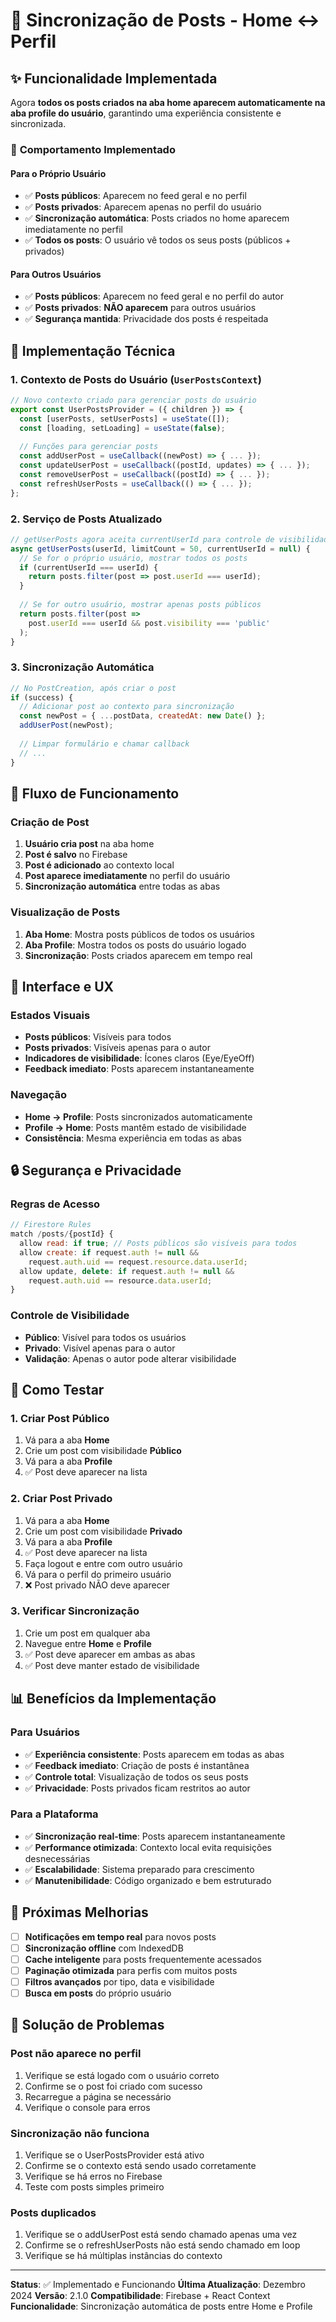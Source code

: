 # 🔄 Sincronização de Posts - Home ↔ Perfil

## ✨ Funcionalidade Implementada

Agora **todos os posts criados na aba home aparecem automaticamente na aba profile do usuário**, garantindo uma experiência consistente e sincronizada.

### 🎯 **Comportamento Implementado**

#### **Para o Próprio Usuário**
- ✅ **Posts públicos**: Aparecem no feed geral e no perfil
- ✅ **Posts privados**: Aparecem apenas no perfil do usuário
- ✅ **Sincronização automática**: Posts criados no home aparecem imediatamente no perfil
- ✅ **Todos os posts**: O usuário vê todos os seus posts (públicos + privados)

#### **Para Outros Usuários**
- ✅ **Posts públicos**: Aparecem no feed geral e no perfil do autor
- ✅ **Posts privados**: **NÃO aparecem** para outros usuários
- ✅ **Segurança mantida**: Privacidade dos posts é respeitada

## 🔧 Implementação Técnica

### **1. Contexto de Posts do Usuário (`UserPostsContext`)**
```javascript
// Novo contexto criado para gerenciar posts do usuário
export const UserPostsProvider = ({ children }) => {
  const [userPosts, setUserPosts] = useState([]);
  const [loading, setLoading] = useState(false);
  
  // Funções para gerenciar posts
  const addUserPost = useCallback((newPost) => { ... });
  const updateUserPost = useCallback((postId, updates) => { ... });
  const removeUserPost = useCallback((postId) => { ... });
  const refreshUserPosts = useCallback(() => { ... });
};
```

### **2. Serviço de Posts Atualizado**
```javascript
// getUserPosts agora aceita currentUserId para controle de visibilidade
async getUserPosts(userId, limitCount = 50, currentUserId = null) {
  // Se for o próprio usuário, mostrar todos os posts
  if (currentUserId === userId) {
    return posts.filter(post => post.userId === userId);
  }
  
  // Se for outro usuário, mostrar apenas posts públicos
  return posts.filter(post => 
    post.userId === userId && post.visibility === 'public'
  );
}
```

### **3. Sincronização Automática**
```javascript
// No PostCreation, após criar o post
if (success) {
  // Adicionar post ao contexto para sincronização
  const newPost = { ...postData, createdAt: new Date() };
  addUserPost(newPost);
  
  // Limpar formulário e chamar callback
  // ...
}
```

## 📱 Fluxo de Funcionamento

### **Criação de Post**
1. **Usuário cria post** na aba home
2. **Post é salvo** no Firebase
3. **Post é adicionado** ao contexto local
4. **Post aparece imediatamente** no perfil do usuário
5. **Sincronização automática** entre todas as abas

### **Visualização de Posts**
1. **Aba Home**: Mostra posts públicos de todos os usuários
2. **Aba Profile**: Mostra todos os posts do usuário logado
3. **Sincronização**: Posts criados aparecem em tempo real

## 🎨 Interface e UX

### **Estados Visuais**
- **Posts públicos**: Visíveis para todos
- **Posts privados**: Visíveis apenas para o autor
- **Indicadores de visibilidade**: Ícones claros (Eye/EyeOff)
- **Feedback imediato**: Posts aparecem instantaneamente

### **Navegação**
- **Home → Profile**: Posts sincronizados automaticamente
- **Profile → Home**: Posts mantêm estado de visibilidade
- **Consistência**: Mesma experiência em todas as abas

## 🔒 Segurança e Privacidade

### **Regras de Acesso**
```javascript
// Firestore Rules
match /posts/{postId} {
  allow read: if true; // Posts públicos são visíveis para todos
  allow create: if request.auth != null && 
    request.auth.uid == request.resource.data.userId;
  allow update, delete: if request.auth != null && 
    request.auth.uid == resource.data.userId;
}
```

### **Controle de Visibilidade**
- **Público**: Visível para todos os usuários
- **Privado**: Visível apenas para o autor
- **Validação**: Apenas o autor pode alterar visibilidade

## 🚀 Como Testar

### **1. Criar Post Público**
1. Vá para a aba **Home**
2. Crie um post com visibilidade **Público**
3. Vá para a aba **Profile**
4. ✅ Post deve aparecer na lista

### **2. Criar Post Privado**
1. Vá para a aba **Home**
2. Crie um post com visibilidade **Privado**
3. Vá para a aba **Profile**
4. ✅ Post deve aparecer na lista
5. Faça logout e entre com outro usuário
6. Vá para o perfil do primeiro usuário
7. ❌ Post privado NÃO deve aparecer

### **3. Verificar Sincronização**
1. Crie um post em qualquer aba
2. Navegue entre **Home** e **Profile**
3. ✅ Post deve aparecer em ambas as abas
4. ✅ Post deve manter estado de visibilidade

## 📊 Benefícios da Implementação

### **Para Usuários**
- ✅ **Experiência consistente**: Posts aparecem em todas as abas
- ✅ **Feedback imediato**: Criação de posts é instantânea
- ✅ **Controle total**: Visualização de todos os seus posts
- ✅ **Privacidade**: Posts privados ficam restritos ao autor

### **Para a Plataforma**
- ✅ **Sincronização real-time**: Posts aparecem instantaneamente
- ✅ **Performance otimizada**: Contexto local evita requisições desnecessárias
- ✅ **Escalabilidade**: Sistema preparado para crescimento
- ✅ **Manutenibilidade**: Código organizado e bem estruturado

## 🔮 Próximas Melhorias

- [ ] **Notificações em tempo real** para novos posts
- [ ] **Sincronização offline** com IndexedDB
- [ ] **Cache inteligente** para posts frequentemente acessados
- [ ] **Paginação otimizada** para perfis com muitos posts
- [ ] **Filtros avançados** por tipo, data e visibilidade
- [ ] **Busca em posts** do próprio usuário

## 🐛 Solução de Problemas

### **Post não aparece no perfil**
1. Verifique se está logado com o usuário correto
2. Confirme se o post foi criado com sucesso
3. Recarregue a página se necessário
4. Verifique o console para erros

### **Sincronização não funciona**
1. Verifique se o UserPostsProvider está ativo
2. Confirme se o contexto está sendo usado corretamente
3. Verifique se há erros no Firebase
4. Teste com posts simples primeiro

### **Posts duplicados**
1. Verifique se o addUserPost está sendo chamado apenas uma vez
2. Confirme se o refreshUserPosts não está sendo chamado em loop
3. Verifique se há múltiplas instâncias do contexto

---

**Status**: ✅ Implementado e Funcionando
**Última Atualização**: Dezembro 2024
**Versão**: 2.1.0
**Compatibilidade**: Firebase + React Context
**Funcionalidade**: Sincronização automática de posts entre Home e Profile
